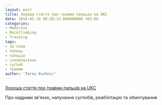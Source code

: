 ```yaml
---
layout: post
title: Хороша стаття про травми пальців на UKC
date: 2014-05-16 09:50:33.000000000 +03:00
categories:
- Medicine
- RockClimbing
- Training
tags:
- зв'язки
- палець
- пальців
- скелелазіння
- суглоб
- травми
author: 'Taras Kushnir'
---
```


[Хороша стаття про травми пальців на UKC](http://www.ukclimbing.com/articles/page.php?id=6193)

Про надриви зв'язок, напухання суглобів, реабілітацію та обмотування
